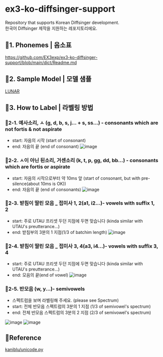 # ex3-ko-diffsinger-support
Repository that supports Korean Diffsinger development. <br>
한국어 Diffsinger 제작을 지원하는 레포지토리에요.

## 🔖1. Phonemes | 음소표 
https://github.com/EX3exp/ex3-ko-diffsinger-support/blob/main/dict/Readme.md
## 🔖2. Sample Model | 모델 샘플
[LUNAR](https://ex3exp.github.io/VB-dister/pages/lunar-kor-diff.html)
## 🔖3. How to Label | 라벨링 방법
### 📕2-1. 예사소리, ㅅ (g, d, b, s, j... + s, ss...) - consonants which are not fortis & not aspirate
- start: 자음의 시작 (start of consonant)
- end: 자음의 끝 (end of consonant)
![image](https://github.com/EX3exp/ex3-ko-diffsinger-support/assets/100339835/e72b4aa9-fb42-4a9c-b2b5-c539db720f69)
### 📕2-2. ㅅ이 아닌 된소리, 거센소리 (k, t, p, gg, dd, bb...) - consonants which are fortis or aspirate
- start: 자음의 시작으로부터 약 10ms 앞 (start of consonant, but with pre-silence(about 10ms is OK))
- end: 자음의 끝 (end of consonants)
![image](https://github.com/EX3exp/ex3-ko-diffsinger-support/assets/100339835/145caca2-9000-4f38-8577-5a76d42b8326)
### 📕2-3. 받침이 딸린 모음 _ 접미사 1, 2(a1, i2...)- vowels with suffix 1, 2
- start: 주로 UTAU 프리셋 두던 지점에 두면 맞습니다 (kinda similar with UTAU's preutterance...)
- end: 받침부의 3분의 1 지점(1/3 of batchim length)
![image](https://github.com/EX3exp/ex3-ko-diffsinger-support/assets/100339835/9c479bc0-b3d3-497e-a3c9-f55f26ed379b)
### 📕2-4. 받침이 딸린 모음 _ 접미사 3, 4(a3, i4...)- vowels with suffix 3, 4
- start: 주로 UTAU 프리셋 두던 지점에 두면 맞습니다 (kinda similar with UTAU's preutterance...)
- end: 모음의 끝(end of vowel)
![image](https://github.com/EX3exp/ex3-ko-diffsinger-support/assets/100339835/ae5854af-4729-449b-81d4-fe794f966235)
### 📕2-5. 반모음 (w, y...)- semivowels
- 스펙트럼을 보며 라벨링해 주세요. (please see Spectrum)
- start: 전체 반모음 스펙트럼의 3분의 1 지점 (1/3 of semivowel's spectrum)
- end: 전체 반모음 스펙트럼의 3분의 2 지점 (2/3 of semivowel's spectrum)

![image](https://github.com/EX3exp/ex3-ko-diffsinger-support/assets/100339835/6ea60343-23a1-420d-bbc7-9fb2352e07ce)
![image](https://github.com/EX3exp/ex3-ko-diffsinger-support/assets/100339835/62d7a192-5126-4c1b-b1bb-9bc24787a09f)

## 💚Reference
[kaniblu/unicode.py](https://github.com/kaniblu/hangul-utils/blob/master/hangul_utils/unicode.py)

